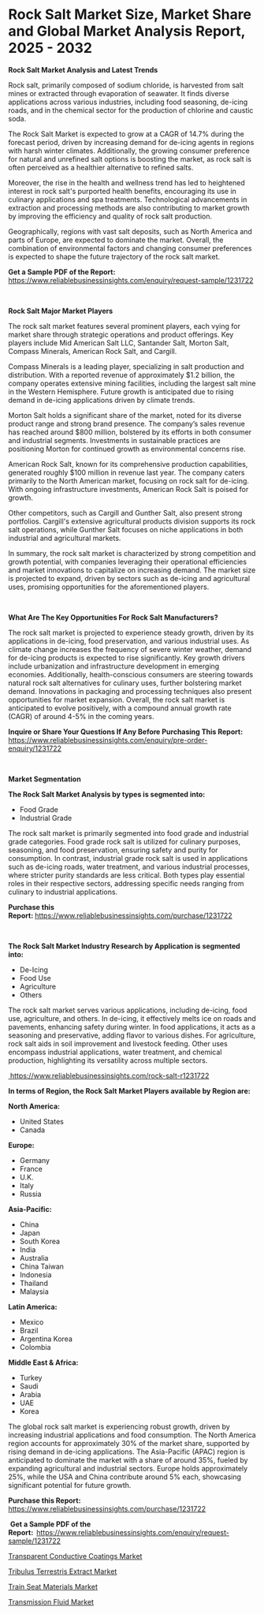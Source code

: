 <p><h1>Rock Salt Market Size, Market Share and Global Market Analysis Report, 2025 - 2032</h1></p><p><strong>Rock Salt Market Analysis and Latest Trends</strong></p>
<p><p>Rock salt, primarily composed of sodium chloride, is harvested from salt mines or extracted through evaporation of seawater. It finds diverse applications across various industries, including food seasoning, de-icing roads, and in the chemical sector for the production of chlorine and caustic soda. </p><p>The Rock Salt Market is expected to grow at a CAGR of 14.7% during the forecast period, driven by increasing demand for de-icing agents in regions with harsh winter climates. Additionally, the growing consumer preference for natural and unrefined salt options is boosting the market, as rock salt is often perceived as a healthier alternative to refined salts. </p><p>Moreover, the rise in the health and wellness trend has led to heightened interest in rock salt's purported health benefits, encouraging its use in culinary applications and spa treatments. Technological advancements in extraction and processing methods are also contributing to market growth by improving the efficiency and quality of rock salt production.</p><p>Geographically, regions with vast salt deposits, such as North America and parts of Europe, are expected to dominate the market. Overall, the combination of environmental factors and changing consumer preferences is expected to shape the future trajectory of the rock salt market.</p></p>
<p><strong>Get a Sample PDF of the Report:&nbsp;</strong> <a href="https://www.reliablebusinessinsights.com/enquiry/request-sample/1231722?utm_campaign=96&utm_medium=2&utm_source=Github&utm_content=ia&utm_term=31012025&utm_id=rock-salt">https://www.reliablebusinessinsights.com/enquiry/request-sample/1231722</a></p>
<p>&nbsp;</p>
<p><strong>Rock Salt Major Market Players</strong></p>
<p><p>The rock salt market features several prominent players, each vying for market share through strategic operations and product offerings. Key players include Mid American Salt LLC, Santander Salt, Morton Salt, Compass Minerals, American Rock Salt, and Cargill. </p><p>Compass Minerals is a leading player, specializing in salt production and distribution. With a reported revenue of approximately $1.2 billion, the company operates extensive mining facilities, including the largest salt mine in the Western Hemisphere. Future growth is anticipated due to rising demand in de-icing applications driven by climate trends.</p><p>Morton Salt holds a significant share of the market, noted for its diverse product range and strong brand presence. The company’s sales revenue has reached around $800 million, bolstered by its efforts in both consumer and industrial segments. Investments in sustainable practices are positioning Morton for continued growth as environmental concerns rise.</p><p>American Rock Salt, known for its comprehensive production capabilities, generated roughly $100 million in revenue last year. The company caters primarily to the North American market, focusing on rock salt for de-icing. With ongoing infrastructure investments, American Rock Salt is poised for growth.</p><p>Other competitors, such as Cargill and Gunther Salt, also present strong portfolios. Cargill's extensive agricultural products division supports its rock salt operations, while Gunther Salt focuses on niche applications in both industrial and agricultural markets.</p><p>In summary, the rock salt market is characterized by strong competition and growth potential, with companies leveraging their operational efficiencies and market innovations to capitalize on increasing demand. The market size is projected to expand, driven by sectors such as de-icing and agricultural uses, promising opportunities for the aforementioned players.</p></p>
<p>&nbsp;</p>
<p><strong>What Are The Key Opportunities For Rock Salt Manufacturers?</strong></p>
<p><p>The rock salt market is projected to experience steady growth, driven by its applications in de-icing, food preservation, and various industrial uses. As climate change increases the frequency of severe winter weather, demand for de-icing products is expected to rise significantly. Key growth drivers include urbanization and infrastructure development in emerging economies. Additionally, health-conscious consumers are steering towards natural rock salt alternatives for culinary uses, further bolstering market demand. Innovations in packaging and processing techniques also present opportunities for market expansion. Overall, the rock salt market is anticipated to evolve positively, with a compound annual growth rate (CAGR) of around 4-5% in the coming years.</p></p>
<p><strong>Inquire or Share Your Questions If Any Before Purchasing This Report:</strong> <a href="https://www.reliablebusinessinsights.com/enquiry/pre-order-enquiry/1231722?utm_campaign=96&utm_medium=2&utm_source=Github&utm_content=ia&utm_term=31012025&utm_id=rock-salt">https://www.reliablebusinessinsights.com/enquiry/pre-order-enquiry/1231722</a></p>
<p>&nbsp;</p>
<p><strong>Market Segmentation</strong></p>
<p><strong>The Rock Salt Market Analysis by types is segmented into:</strong></p>
<p><ul><li>Food Grade</li><li>Industrial Grade</li></ul></p>
<p><p>The rock salt market is primarily segmented into food grade and industrial grade categories. Food grade rock salt is utilized for culinary purposes, seasoning, and food preservation, ensuring safety and purity for consumption. In contrast, industrial grade rock salt is used in applications such as de-icing roads, water treatment, and various industrial processes, where stricter purity standards are less critical. Both types play essential roles in their respective sectors, addressing specific needs ranging from culinary to industrial applications.</p></p>
<p><strong>Purchase this Report:&nbsp;</strong><a href="https://www.reliablebusinessinsights.com/purchase/1231722?utm_campaign=96&utm_medium=2&utm_source=Github&utm_content=ia&utm_term=31012025&utm_id=rock-salt">https://www.reliablebusinessinsights.com/purchase/1231722</a></p>
<p>&nbsp;</p>
<p><strong>The Rock Salt Market Industry Research by Application is segmented into:</strong></p>
<p><ul><li>De-Icing</li><li>Food Use</li><li>Agriculture</li><li>Others</li></ul></p>
<p><p>The rock salt market serves various applications, including de-icing, food use, agriculture, and others. In de-icing, it effectively melts ice on roads and pavements, enhancing safety during winter. In food applications, it acts as a seasoning and preservative, adding flavor to various dishes. For agriculture, rock salt aids in soil improvement and livestock feeding. Other uses encompass industrial applications, water treatment, and chemical production, highlighting its versatility across multiple sectors.</p></p>
<p><a href="https://www.reliablebusinessinsights.com/rock-salt-r1231722?utm_campaign=96&utm_medium=2&utm_source=Github&utm_content=ia&utm_term=31012025&utm_id=rock-salt">&nbsp;https://www.reliablebusinessinsights.com/rock-salt-r1231722</a></p>
<p><strong>In terms of Region, the Rock Salt Market Players available by Region are:</strong></p>
<p>
    <p> <strong> North America: </strong>
        <ul>
            <li>United States</li>
            <li>Canada</li>
        </ul>
        </p> 
    <p> <strong> Europe: </strong>
        <ul>
            <li>Germany</li>
            <li>France</li>
            <li>U.K.</li>
            <li>Italy</li>
            <li>Russia</li>
        </ul>
        </p> 
    <p> <strong> Asia-Pacific: </strong>
        <ul>
            <li>China</li>
            <li>Japan</li>
            <li>South Korea</li>
            <li>India</li>
            <li>Australia</li>
            <li>China Taiwan</li>
            <li>Indonesia</li>
            <li>Thailand</li>
            <li>Malaysia</li>
        </ul>
        </p> 
    <p> <strong> Latin America: </strong>
        <ul>
            <li>Mexico</li>
            <li>Brazil</li>
            <li>Argentina Korea</li>
            <li>Colombia</li>
        </ul>
        </p> 
    <p> <strong> Middle East & Africa: </strong>
        <ul>
            <li>Turkey</li>
            <li>Saudi</li>
            <li>Arabia</li>
            <li>UAE</li>
            <li>Korea</li>
        </ul>
    </p>
    </p>
<p><p>The global rock salt market is experiencing robust growth, driven by increasing industrial applications and food consumption. The North America region accounts for approximately 30% of the market share, supported by rising demand in de-icing applications. The Asia-Pacific (APAC) region is anticipated to dominate the market with a share of around 35%, fueled by expanding agricultural and industrial sectors. Europe holds approximately 25%, while the USA and China contribute around 5% each, showcasing significant potential for future growth.</p></p>
<p><strong>Purchase this Report: </strong><a href="https://www.reliablebusinessinsights.com/purchase/1231722?utm_campaign=96&utm_medium=2&utm_source=Github&utm_content=ia&utm_term=31012025&utm_id=rock-salt">https://www.reliablebusinessinsights.com/purchase/1231722</a></p>
<p>&nbsp;<strong>Get a Sample PDF of the Report:&nbsp;&nbsp;</strong><a href="https://www.reliablebusinessinsights.com/enquiry/request-sample/1231722?utm_campaign=96&utm_medium=2&utm_source=Github&utm_content=ia&utm_term=31012025&utm_id=rock-salt">https://www.reliablebusinessinsights.com/enquiry/request-sample/1231722</a></p>
<p><strong></strong></p>
<p><p><a href="https://github.com/genayziben/Market-Research-Report-List-1/blob/main/transparent-conductive-coatings-market.md?utm_campaign=96&utm_medium=2&utm_source=Github&utm_content=ia&utm_term=31012025&utm_id=rock-salt">Transparent Conductive Coatings Market</a></p><p><a href="https://github.com/beroxiluwaya/Market-Research-Report-List-1/blob/main/tribulus-terrestris-extract-market.md?utm_campaign=96&utm_medium=2&utm_source=Github&utm_content=ia&utm_term=31012025&utm_id=rock-salt">Tribulus Terrestris Extract Market</a></p><p><a href="https://github.com/meuskocov/Market-Research-Report-List-1/blob/main/train-seat-materials-market.md?utm_campaign=96&utm_medium=2&utm_source=Github&utm_content=ia&utm_term=31012025&utm_id=rock-salt">Train Seat Materials Market</a></p><p><a href="https://github.com/binnazcassam/Market-Research-Report-List-1/blob/main/transmission-fluid-market.md?utm_campaign=96&utm_medium=2&utm_source=Github&utm_content=ia&utm_term=31012025&utm_id=rock-salt">Transmission Fluid Market</a></p></p>